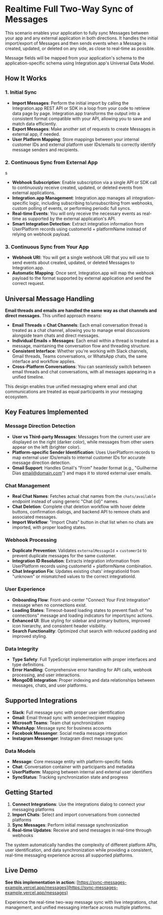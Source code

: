 # Realtime Full Two-Way Sync of Messages

This scenario enables your application to fully sync Messages between your app and any external application in both directions. It handles the initial import/export of Messages and then sends events when a Message is created, updated, or deleted on any side, as close to real-time as possible.

Message fields will be mapped from your application's schema to the application-specific schema using Integration.app's Universal Data Model.

## How It Works

### 1. Initial Sync

- **Import Messages**: Perform the initial import by calling the Integration.app REST API or SDK in a loop from your code to retrieve data page by page. Integration.app transforms the output into a consistent format compatible with your API, allowing you to save and match data efficiently.
- **Export Messages**: Make another set of requests to create Messages in external app, if needed.
- **User Platform Mapping**: Store mappings between your internal customer IDs and external platform user IDs/emails to correctly identify message senders and recipients.

### 2. Continuous Sync from External App

s

- **Webhook Subscription**: Enable subscription via a single API or SDK call to continuously receive created, updated, or deleted events from external applications.
- **Integration.app Management**: Integration.app manages all integration-specific logic, including subscribing to/unsubscribing from webhooks, custom polling of events, or performing periodic full syncs.
- **Real-time Events**: You will only receive the necessary events as real-time as supported by the external application's API.
- **Smart Integration Detection**: Extract integration information from UserPlatform records using customerId + platformName instead of relying on webhook payload.

### 3. Continuous Sync from Your App

- **Webhook URI**: You will get a single webhook URI that you will use to send events about created, updated, or deleted Messages to Integration.app.
- **Automatic Mapping**: Once sent, Integration.app will map the webhook payload to the format supported by external application and send the correct request.

## Universal Message Handling

**Email threads and emails are handled the same way as chat channels and direct messages.** This unified approach means:

- **Email Threads = Chat Channels**: Each email conversation thread is treated as a chat channel, allowing you to manage email discussions alongside team chats and direct messages.
- **Individual Emails = Messages**: Each email within a thread is treated as a message, maintaining the conversation flow and threading structure.
- **Consistent Interface**: Whether you're working with Slack channels, Gmail threads, Teams conversations, or WhatsApp chats, the same interface and workflow applies.
- **Cross-Platform Conversations**: You can seamlessly switch between email threads and chat conversations, with all messages appearing in a unified timeline.

This design enables true unified messaging where email and chat communications are treated as equal participants in your messaging ecosystem.

## Key Features Implemented

### Message Direction Detection

- **User vs Third-party Messages**: Messages from the current user are displayed on the right (darker color), while messages from other users appear on the left (brighter color).
- **Platform-specific Sender Identification**: Uses UserPlatform records to map external user IDs/emails to internal customer IDs for accurate message direction detection.
- **Gmail Support**: Handles Gmail's "From" header format (e.g., "Guilherme Dias <email@domain.com>") and maps it to stored external user emails.

### Chat Management

- **Real Chat Names**: Fetches actual chat names from the `chats/available` endpoint instead of using generic "Chat {id}" names.
- **Chat Deletion**: Complete chat deletion workflow with hover delete buttons, confirmation dialogs, and backend API to remove chats and associated messages.
- **Import Workflow**: "Import Chats" button in chat list when no chats are imported, with proper loading states.

### Webhook Processing

- **Duplicate Prevention**: Validates `externalMessageId` + `customerId` to prevent duplicate messages for the same customer.
- **Integration ID Resolution**: Extracts integration information from UserPlatform records using customerId + platformName combination.
- **Chat Integration Fix**: Updates existing chats' integrationId from "unknown" or mismatched values to the correct integrationId.

### User Experience

- **Onboarding Flow**: Front-and-center "Connect Your First Integration" message when no connections exist.
- **Loading States**: Timeout-based loading states to prevent flash of "no connections" message and loading indicators for import/sync actions.
- **Enhanced UI**: Blue styling for sidebar and primary buttons, improved icon hierarchy, and consistent header visibility.
- **Search Functionality**: Optimized chat search with reduced padding and improved styling.

### Data Integrity

- **Type Safety**: Full TypeScript implementation with proper interfaces and type definitions.
- **Error Handling**: Comprehensive error handling for API calls, webhook processing, and user interactions.
- **MongoDB Integration**: Proper indexing and data relationships between messages, chats, and user platforms.

## Supported Integrations

- **Slack**: Full message sync with proper user identification
- **Gmail**: Email thread sync with sender/recipient mapping
- **Microsoft Teams**: Team chat synchronization
- **WhatsApp**: Message sync for business accounts
- **Facebook Messenger**: Social media message integration
- **Instagram Messenger**: Instagram direct message sync

### Data Models

- **Message**: Core message entity with platform-specific fields
- **Chat**: Conversation container with participants and metadata
- **UserPlatform**: Mapping between internal and external user identifiers
- **SyncStatus**: Tracking synchronization state and progress

## Getting Started

1. **Connect Integrations**: Use the integrations dialog to connect your messaging platforms
2. **Import Chats**: Select and import conversations from connected platforms
3. **Sync Messages**: Perform initial message synchronization
4. **Real-time Updates**: Receive and send messages in real-time through webhooks

The system automatically handles the complexity of different platform APIs, user identification, and data synchronization while providing a consistent, real-time messaging experience across all supported platforms.

## Live Demo

**See this implementation in action:** [https://sync-messages-example.vercel.app/messages](https://sync-messages-example.vercel.app/messages)

Experience the real-time two-way message sync with live integrations, chat management, and unified messaging interface across multiple platforms.
